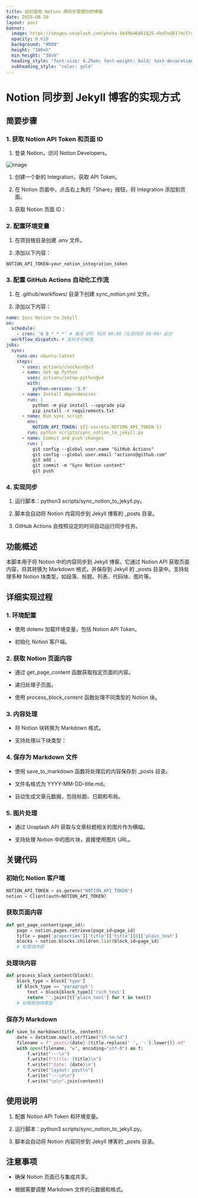 ```yaml
---
title: 如何使用 Notion 来同步管理你的博客
date: 2025-08-20
layout: post
banner:
  image: https://images.unsplash.com/photo-1649646861825-4bd7ed817dc5?crop=entropy&cs=tinysrgb&fit=max&fm=jpg&ixid=M3w2OTIwMzJ8MHwxfHJhbmRvbXx8fHx8fHx8fDE3NTU2NjQwMDF8&ixlib=rb-4.1.0&q=80&w=1080
  opacity: 0.618
  background: "#000"
  height: "100vh"
  min_height: "38vh"
  heading_style: "font-size: 4.25em; font-weight: bold; text-decoration: underline"
  subheading_style: "color: gold"
---
```


# Notion 同步到 Jekyll 博客的实现方式

## 简要步骤

### 1. 获取 Notion API Token 和页面 ID

1. 登录 Notion，访问 Notion Developers。

![image](https://prod-files-secure.s3.us-west-2.amazonaws.com/a7a0cc5a-89b9-4cda-8686-1fba0ca52f40/d19c1afe-dea5-4312-9333-786b0ba83054/image.png?X-Amz-Algorithm=AWS4-HMAC-SHA256&X-Amz-Content-Sha256=UNSIGNED-PAYLOAD&X-Amz-Credential=ASIAZI2LB466XOK2DG3N%2F20250820%2Fus-west-2%2Fs3%2Faws4_request&X-Amz-Date=20250820T042640Z&X-Amz-Expires=3600&X-Amz-Security-Token=IQoJb3JpZ2luX2VjEH8aCXVzLXdlc3QtMiJIMEYCIQDmgneg6KRnECTyzDZEib8w64bhT%2Flbf7COnjuT2B0M%2BQIhAI9WHl0I3nITak9IPZoSmIxgwVT49bVRBYzwY0Jjp%2FZIKogECMj%2F%2F%2F%2F%2F%2F%2F%2F%2F%2FwEQABoMNjM3NDIzMTgzODA1IgyMBKVX4JPaKFoP8ngq3AOO4V5cCZA10H6H%2BcxVhE8nvhNCxMI7A%2BHlKg8RbM3yF6USFoMDz5ZdGo4a4RwEhb3SSba2KXIJmgrdRPzQ5zjfaTBRYPbt9y7XElazuKbmy67LBxXNv4IqUeJ37aetFSQ7vzlRPbI94fTcIGO3eErHZvRlkOF%2BUMW8JEG73ZqJPyof2Na0L2oFTMcHP%2B04PcT8K1W2rIYbFQz9xx8KcWmPmdDfgJWaH6oBNqyL4JdGxMfOJzBCFwnVTSe5M2NvjKaczFpsBh7t33wmFWjTaX%2F6L2MN6j9B%2FUKGXS7gDMaPm0Tzo0bnIjZhFcHnSFMjTlRfNs9TPc8Ljclm22FkeTtvJYkpA%2B34xdauB%2FhQ2jM7kdMjWpoUTeslADNmYckKahfHOtCD3%2FI95wQ4UpcijaKAw5OgFMSjYV5A3SHIciBaLYIKG5jbMwNsdBooe5YeC8qCGG15jdSSFep4gGm0GuvgCeBJADMsl27wV%2BsVfRnr5GjhQveoHpsAc6tb3V4Md5qlunHd1QW2cPeaNGkdqpyauNxsyKgLiI1v6xi5pM50oacPMB%2FbtNETrnqU%2BasvchVZBJcgsOKCVY8suPcYrmIegLUs4v6TWkgOfaGW80XeT2FB8bK9zACEeNJGMTDShZTFBjqkAa4VbAwxDizRxN%2Fr%2FrPvtVkNEzcj3p9xC1iZC9a%2BbcLvxqtGhfRtJeo7wkBp0LJWi9F8P%2FPLt3uNVrihCbEwv1%2FpmcnOdWQGg7ubMDnKffb6VgT1oaWQbrOM96fLDyo%2Fv9p6stjfAxn0TiVdn3M4ggVphmLVi5vJWqX%2FGI%2FHLhSnFkUtl7GukJZ6R248%2FdZ4kUasIKktEPGn0ByUF9umwxrva49F&X-Amz-Signature=9879ff61783570e14d4f70849ffb3ee5886292f76e6d592986fbbf77587396fc&X-Amz-SignedHeaders=host&x-amz-checksum-mode=ENABLED&x-id=GetObject)

1. 创建一个新的 Integration，获取 API Token。

1. 在 Notion 页面中，点击右上角的「Share」按钮，将 Integration 添加到页面。

1. 获取 Notion 页面 ID：


### 2. 配置环境变量

1. 在项目根目录创建 .env 文件。

1. 添加以下内容：

```javascript
NOTION_API_TOKEN=your_notion_integration_token
```

### 3. 配置 GitHub Actions 自动化工作流

1. 在 .github/workflows/ 目录下创建 sync_notion.yml 文件。

1. 添加以下内容：

```yaml
name: Sync Notion to Jekyll
on:
  schedule:
    - cron: '0 0 * * *' # 每天 UTC 时间 00:00（北京时间 08:00）运行
  workflow_dispatch: # 支持手动触发
jobs:
  sync:
    runs-on: ubuntu-latest
    steps:
      - uses: actions/checkout@v3
      - name: Set up Python
        uses: actions/setup-python@v4
        with:
          python-version: '3.9'
      - name: Install dependencies
        run: |
          python -m pip install --upgrade pip
          pip install -r requirements.txt
      - name: Run sync script
        env:
          NOTION_API_TOKEN: ${{ secrets.NOTION_API_TOKEN }}
        run: python scripts/sync_notion_to_jekyll.py
      - name: Commit and push changes
        run: |
          git config --global user.name "GitHub Actions"
          git config --global user.email "actions@github.com"
          git add .
          git commit -m "Sync Notion content"
          git push
```

### 4. 实现同步

1. 运行脚本：python3 scripts/sync_notion_to_jekyll.py。

1. 脚本会自动将 Notion 内容同步到 Jekyll 博客的 _posts 目录。

1. GitHub Actions 会按照设定的时间自动运行同步任务。

## 功能概述

本脚本用于将 Notion 中的内容同步到 Jekyll 博客。它通过 Notion API 获取页面内容，将其转换为 Markdown 格式，并保存到 Jekyll 的 _posts 目录中。支持处理多种 Notion 块类型，如段落、标题、列表、代码块、图片等。

## 详细实现过程

### 1. 环境配置

- 使用 dotenv 加载环境变量，包括 Notion API Token。

- 初始化 Notion 客户端。

### 2. 获取 Notion 页面内容

- 通过 get_page_content 函数获取指定页面的内容。

- 递归处理子页面。

- 使用 process_block_content 函数处理不同类型的 Notion 块。

### 3. 内容处理

- 将 Notion 块转换为 Markdown 格式。

- 支持处理以下块类型：


### 4. 保存为 Markdown 文件

- 使用 save_to_markdown 函数将处理后的内容保存到 _posts 目录。

- 文件名格式为 YYYY-MM-DD-title.md。

- 自动生成文章元数据，包括标题、日期和布局。

### 5. 图片处理

- 通过 Unsplash API 获取与文章标题相关的图片作为横幅。

- 支持处理 Notion 中的图片块，直接使用图片 URL。

## 关键代码

### 初始化 Notion 客户端

```python
NOTION_API_TOKEN = os.getenv("NOTION_API_TOKEN")
notion = Client(auth=NOTION_API_TOKEN)
```

### 获取页面内容

```python
def get_page_content(page_id):
    page = notion.pages.retrieve(page_id=page_id)
    title = page['properties']['title']['title'][0]['plain_text']
    blocks = notion.blocks.children.list(block_id=page_id)
    # 处理块内容
```

### 处理块内容

```python
def process_block_content(block):
    block_type = block['type']
    if block_type == 'paragraph':
        text = block[block_type]['rich_text']
        return ''.join([t['plain_text'] for t in text])
    # 处理其他块类型
```

### 保存为 Markdown

```python
def save_to_markdown(title, content):
    date = datetime.now().strftime("%Y-%m-%d")
    filename = f"_posts/{date}-{title.replace(' ', '-').lower()}.md"
    with open(filename, "w", encoding="utf-8") as f:
        f.write("---\n")
        f.write(f"title: {title}\n")
        f.write(f"date: {date}\n")
        f.write("layout: post\n")
        f.write("---\n\n")
        f.write("\n\n".join(content))
```

## 使用说明

1. 配置 Notion API Token 和环境变量。

1. 运行脚本：python3 scripts/sync_notion_to_jekyll.py。

1. 脚本会自动将 Notion 内容同步到 Jekyll 博客的 _posts 目录。

## 注意事项

- 确保 Notion 页面已与集成共享。

- 根据需要调整 Markdown 文件的元数据和格式。
